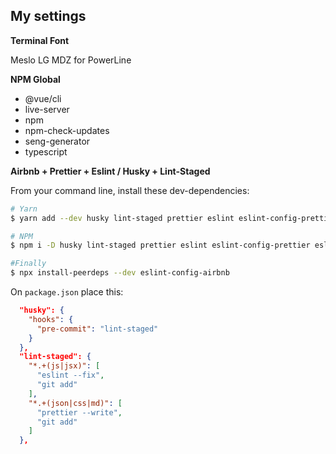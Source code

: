 ## My settings

**Terminal Font**

Meslo LG MDZ for PowerLine

**NPM Global**
- @vue/cli
- live-server
- npm
- npm-check-updates
- seng-generator
- typescript

**Airbnb + Prettier + Eslint / Husky + Lint-Staged**

From your command line, install these dev-dependencies:

```bash
# Yarn
$ yarn add --dev husky lint-staged prettier eslint eslint-config-prettier eslint-plugin-prettier babel-eslint

# NPM
$ npm i -D husky lint-staged prettier eslint eslint-config-prettier eslint-plugin-prettier babel-eslint

#Finally
$ npx install-peerdeps --dev eslint-config-airbnb
```

On `package.json` place this:

```json
  "husky": {
    "hooks": {
      "pre-commit": "lint-staged"
    }
  },
  "lint-staged": {
    "*.+(js|jsx)": [
      "eslint --fix",
      "git add"
    ],
    "*.+(json|css|md)": [
      "prettier --write",
      "git add"
    ]
  },
```
